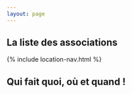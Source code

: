 ```yaml
---
layout: page
---
```


## La liste des associations

{% include location-nav.html %}

## Qui fait quoi, où et quand !

<!-- ## Présentation

- [Pour qui ?](/pour-qui)
- [Pour quoi ?](/pour-quoi)

## Qui sommes-nous ?

- [Oisiflorus](/qui-sommes-nous)
- [Nos valeurs](/nos-valeurs)
- [Nous contacter](/nous-contacter)

## Divers

- [Attentes collectives](/attentes-collectives)
- [Nous rejoindre](/nous-rejoindre)
- [Liens vers d'autres initiatives](/liens-autres-initiatives) /!-->

